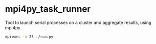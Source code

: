 # mpi4py_task_runner
Tool to launch serial processes on a cluster and aggregate results, using mpi4py


```bash
mpiexec -n 25 ./run.py
```